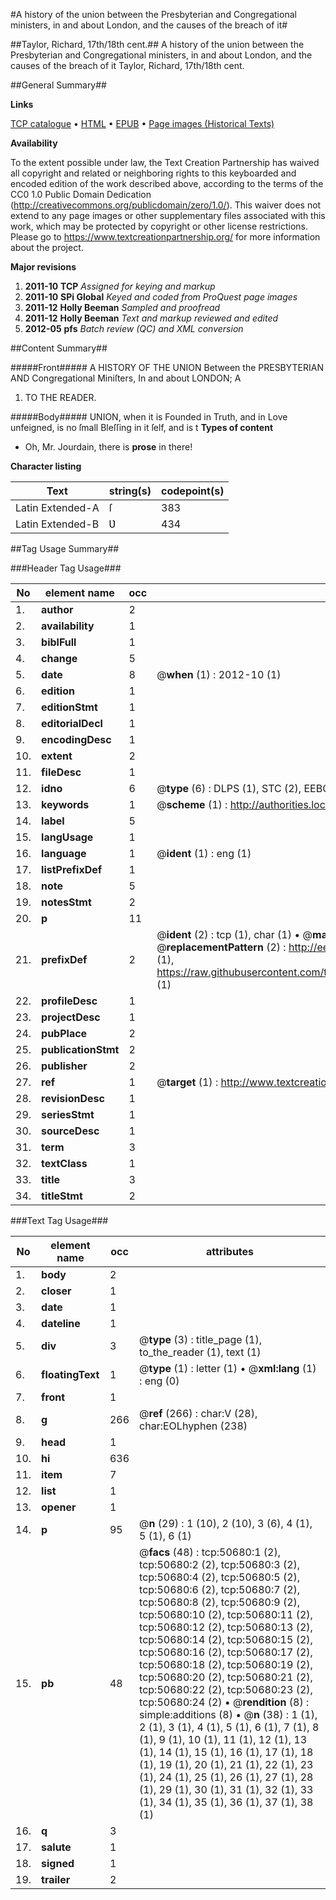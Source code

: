 #A history of the union between the Presbyterian and Congregational ministers, in and about London, and the causes of the breach of it#

##Taylor, Richard, 17th/18th cent.##
A history of the union between the Presbyterian and Congregational ministers, in and about London, and the causes of the breach of it
Taylor, Richard, 17th/18th cent.

##General Summary##

**Links**

[TCP catalogue](http://www.ota.ox.ac.uk/tcp/)  • 
[HTML](http://tei.it.ox.ac.uk/tcp/Texts-HTML/free/A64/A64237.html)  • 
[EPUB](http://tei.it.ox.ac.uk/tcp/Texts-EPUB/free/A64/A64237.epub) • 
[Page images (Historical Texts)](https://historicaltexts.jisc.ac.uk/eebo-11906230e)

**Availability**

To the extent possible under law, the Text Creation Partnership has waived all copyright and related or neighboring rights to this keyboarded and encoded edition of the work described above, according to the terms of the CC0 1.0 Public Domain Dedication (http://creativecommons.org/publicdomain/zero/1.0/). This waiver does not extend to any page images or other supplementary files associated with this work, which may be protected by copyright or other license restrictions. Please go to https://www.textcreationpartnership.org/ for more information about the project.

**Major revisions**

1. __2011-10__ __TCP__ *Assigned for keying and markup*
1. __2011-10__ __SPi Global__ *Keyed and coded from ProQuest page images*
1. __2011-12__ __Holly Beeman__ *Sampled and proofread*
1. __2011-12__ __Holly Beeman__ *Text and markup reviewed and edited*
1. __2012-05__ __pfs__ *Batch review (QC) and XML conversion*

##Content Summary##

#####Front#####
A HISTORY OF THE UNION Between the PRESBYTERIAN AND Congregational Miniſters, In and about LONDON; A
1. TO THE READER.

#####Body#####
UNION, when it is Founded in Truth, and in Love unfeigned, is no ſmall Bleſſing in it ſelf, and is t
**Types of content**

  * Oh, Mr. Jourdain, there is **prose** in there!

**Character listing**


|Text|string(s)|codepoint(s)|
|---|---|---|
|Latin Extended-A|ſ|383|
|Latin Extended-B|Ʋ|434|

##Tag Usage Summary##

###Header Tag Usage###

|No|element name|occ|attributes|
|---|---|---|---|
|1.|__author__|2||
|2.|__availability__|1||
|3.|__biblFull__|1||
|4.|__change__|5||
|5.|__date__|8| @__when__ (1) : 2012-10 (1)|
|6.|__edition__|1||
|7.|__editionStmt__|1||
|8.|__editorialDecl__|1||
|9.|__encodingDesc__|1||
|10.|__extent__|2||
|11.|__fileDesc__|1||
|12.|__idno__|6| @__type__ (6) : DLPS (1), STC (2), EEBO-CITATION (1), OCLC (1), VID (1)|
|13.|__keywords__|1| @__scheme__ (1) : http://authorities.loc.gov/ (1)|
|14.|__label__|5||
|15.|__langUsage__|1||
|16.|__language__|1| @__ident__ (1) : eng (1)|
|17.|__listPrefixDef__|1||
|18.|__note__|5||
|19.|__notesStmt__|2||
|20.|__p__|11||
|21.|__prefixDef__|2| @__ident__ (2) : tcp (1), char (1)  •  @__matchPattern__ (2) : ([0-9\-]+):([0-9IVX]+) (1), (.+) (1)  •  @__replacementPattern__ (2) : http://eebo.chadwyck.com/downloadtiff?vid=$1&page=$2 (1), https://raw.githubusercontent.com/textcreationpartnership/Texts/master/tcpchars.xml#$1 (1)|
|22.|__profileDesc__|1||
|23.|__projectDesc__|1||
|24.|__pubPlace__|2||
|25.|__publicationStmt__|2||
|26.|__publisher__|2||
|27.|__ref__|1| @__target__ (1) : http://www.textcreationpartnership.org/docs/. (1)|
|28.|__revisionDesc__|1||
|29.|__seriesStmt__|1||
|30.|__sourceDesc__|1||
|31.|__term__|3||
|32.|__textClass__|1||
|33.|__title__|3||
|34.|__titleStmt__|2||


###Text Tag Usage###

|No|element name|occ|attributes|
|---|---|---|---|
|1.|__body__|2||
|2.|__closer__|1||
|3.|__date__|1||
|4.|__dateline__|1||
|5.|__div__|3| @__type__ (3) : title_page (1), to_the_reader (1), text (1)|
|6.|__floatingText__|1| @__type__ (1) : letter (1)  •  @__xml:lang__ (1) : eng (0)|
|7.|__front__|1||
|8.|__g__|266| @__ref__ (266) : char:V (28), char:EOLhyphen (238)|
|9.|__head__|1||
|10.|__hi__|636||
|11.|__item__|7||
|12.|__list__|1||
|13.|__opener__|1||
|14.|__p__|95| @__n__ (29) : 1 (10), 2 (10), 3 (6), 4 (1), 5 (1), 6 (1)|
|15.|__pb__|48| @__facs__ (48) : tcp:50680:1 (2), tcp:50680:2 (2), tcp:50680:3 (2), tcp:50680:4 (2), tcp:50680:5 (2), tcp:50680:6 (2), tcp:50680:7 (2), tcp:50680:8 (2), tcp:50680:9 (2), tcp:50680:10 (2), tcp:50680:11 (2), tcp:50680:12 (2), tcp:50680:13 (2), tcp:50680:14 (2), tcp:50680:15 (2), tcp:50680:16 (2), tcp:50680:17 (2), tcp:50680:18 (2), tcp:50680:19 (2), tcp:50680:20 (2), tcp:50680:21 (2), tcp:50680:22 (2), tcp:50680:23 (2), tcp:50680:24 (2)  •  @__rendition__ (8) : simple:additions (8)  •  @__n__ (38) : 1 (1), 2 (1), 3 (1), 4 (1), 5 (1), 6 (1), 7 (1), 8 (1), 9 (1), 10 (1), 11 (1), 12 (1), 13 (1), 14 (1), 15 (1), 16 (1), 17 (1), 18 (1), 19 (1), 20 (1), 21 (1), 22 (1), 23 (1), 24 (1), 25 (1), 26 (1), 27 (1), 28 (1), 29 (1), 30 (1), 31 (1), 32 (1), 33 (1), 34 (1), 35 (1), 36 (1), 37 (1), 38 (1)|
|16.|__q__|3||
|17.|__salute__|1||
|18.|__signed__|1||
|19.|__trailer__|2||
